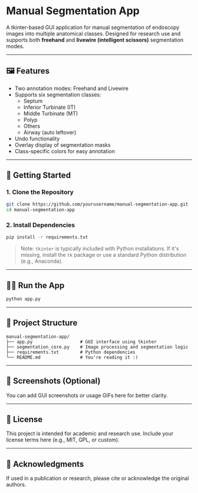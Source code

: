 # Manual Segmentation App

A tkinter-based GUI application for manual segmentation of endoscopy images into multiple anatomical classes. Designed for research use and supports both **freehand** and **livewire (intelligent scissors)** segmentation modes.

---

## 🖼️ Features

- Two annotation modes: Freehand and Livewire
- Supports six segmentation classes:
  - Septum
  - Inferior Turbinate (IT)
  - Middle Turbinate (MT)
  - Polyp
  - Others
  - Airway (auto leftover)
- Undo functionality
- Overlay display of segmentation masks
- Class-specific colors for easy annotation

---

## 🚀 Getting Started

### 1. Clone the Repository

```bash
git clone https://github.com/yourusername/manual-segmentation-app.git
cd manual-segmentation-app
```

### 2. Install Dependencies

```bash
pip install -r requirements.txt
```

> Note: `tkinter` is typically included with Python installations. If it's missing, install the `tk` package or use a standard Python distribution (e.g., Anaconda).

---

## 🏃‍♂️ Run the App

```bash
python app.py
```

---

## 📁 Project Structure

```
manual-segmentation-app/
├── app.py                  # GUI interface using tkinter
├── segmentation_core.py    # Image processing and segmentation logic
├── requirements.txt        # Python dependencies
└── README.md               # You're reading it :)
```

---

## 📸 Screenshots (Optional)

You can add GUI screenshots or usage GIFs here for better clarity.

---

## 📄 License

This project is intended for academic and research use. Include your license terms here (e.g., MIT, GPL, or custom).

---

## 🤝 Acknowledgments

If used in a publication or research, please cite or acknowledge the original authors.
